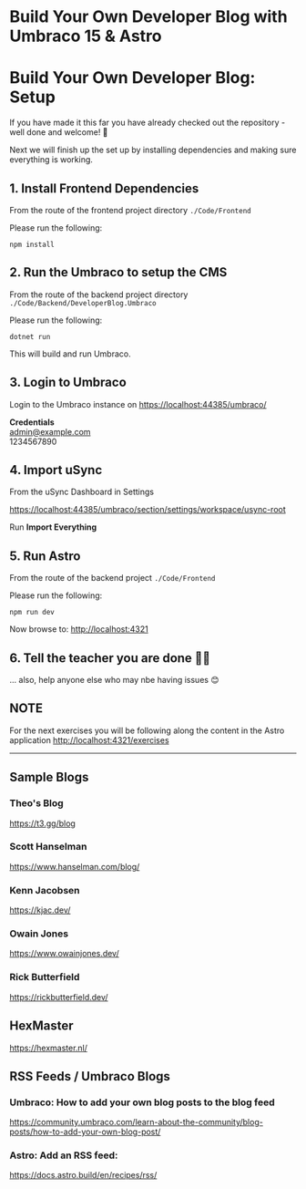 # Build Your Own Developer Blog with Umbraco 15 & Astro

# Build Your Own Developer Blog: Setup

If you have made it this far you have already checked out the repository - well done and welcome! 👋

Next we will finish up the set up by installing dependencies and making sure everything is working.

## 1. Install Frontend Dependencies

From the route of the frontend project directory `./Code/Frontend`

Please run the following:

```
npm install
```

## 2. Run the Umbraco to setup the CMS

From the route of the backend project directory `./Code/Backend/DeveloperBlog.Umbraco`

Please run the following:

```
dotnet run
```

This will build and run Umbraco.

## 3. Login to Umbraco

Login to the Umbraco instance on [https://localhost:44385/umbraco/](https://localhost:44385/umbraco/)

**Credentials**<br>
admin@example.com<br>
1234567890

## 4. Import uSync

From the uSync Dashboard in Settings

[https://localhost:44385/umbraco/section/settings/workspace/usync-root](https://localhost:44385/umbraco/section/settings/workspace/usync-root)

Run **Import Everything**

## 5. Run Astro

From the route of the backend project `./Code/Frontend`

Please run the following:

```
npm run dev
```

Now browse to: [http://localhost:4321](http://localhost:4321/)

## 6. Tell the teacher you are done 🙋‍♀️

... also, help anyone else who may nbe having issues 😊

## NOTE

For the next exercises you will be following along the content in the Astro application [http://localhost:4321/exercises](http://localhost:4321/exercises)

---

## Sample Blogs

### Theo's Blog
https://t3.gg/blog

### Scott Hanselman
https://www.hanselman.com/blog/

### Kenn Jacobsen
https://kjac.dev/

### Owain Jones
https://www.owainjones.dev/

### Rick Butterfield
https://rickbutterfield.dev/

## HexMaster
https://hexmaster.nl/

## RSS Feeds / Umbraco Blogs

### Umbraco: How to add your own blog posts to the blog feed
https://community.umbraco.com/learn-about-the-community/blog-posts/how-to-add-your-own-blog-post/

### Astro: Add an RSS feed:
https://docs.astro.build/en/recipes/rss/
